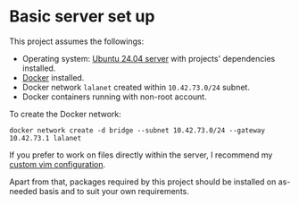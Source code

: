 # Basic server set up

This project assumes the followings:
* Operating system: [Ubuntu 24.04 server][url-ubuntu-server-2404] with projects' dependencies installed.
* [Docker][url-docker-installation] installed.
* Docker network `lalanet` created within `10.42.73.0/24` subnet.
* Docker containers running with non-root account.


To create the Docker network:
```
docker network create -d bridge --subnet 10.42.73.0/24 --gateway 10.42.73.1 lalanet
```

If you prefer to work on files directly within the server, I recommend my [custom vim configuration][url-github-kkjjhlhlba].


Apart from that, packages required by this project should be installed on as-needed basis and to suit your own requirements.


<!-- Links -->
[url-ubuntu-server-2404]: https://discourse.ubuntu.com/t/ubuntu-24-04-lts-noble-numbat-release-notes/39890
[url-docker-installation]: https://docs.docker.com/engine/install/ubuntu/
[url-github-kkjjhlhlba]: https://github.com/stndn/kkjjhlhlba

